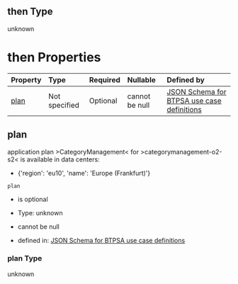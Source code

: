 ## then Type

unknown

# then Properties

| Property      | Type          | Required | Nullable       | Defined by                                                                                                                                                                                                                                      |
| :------------ | :------------ | :------- | :------------- | :---------------------------------------------------------------------------------------------------------------------------------------------------------------------------------------------------------------------------------------------- |
| [plan](#plan) | Not specified | Optional | cannot be null | [JSON Schema for BTPSA use case definitions](btpsa-usecase-properties-services-items-allof-2-then-allof-10-then-allof-0-then-properties-plan.md "undefined#/properties/services/items/allOf/2/then/allOf/10/then/allOf/0/then/properties/plan") |

## plan

application plan >CategoryManagement< for >categorymanagement-o2-s2< is available in data centers:

*   {'region': 'eu10', 'name': 'Europe (Frankfurt)'}

`plan`

*   is optional

*   Type: unknown

*   cannot be null

*   defined in: [JSON Schema for BTPSA use case definitions](btpsa-usecase-properties-services-items-allof-2-then-allof-10-then-allof-0-then-properties-plan.md "undefined#/properties/services/items/allOf/2/then/allOf/10/then/allOf/0/then/properties/plan")

### plan Type

unknown
